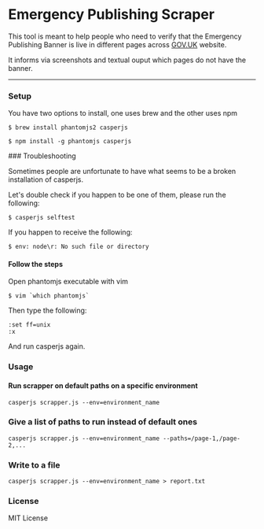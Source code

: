 # Emergency Publishing Scraper

This tool is meant to help people who need to verify that the Emergency Publishing Banner
is live in different pages across [GOV.UK](http://gov.uk) website.

It informs via screenshots and textual ouput which pages do not have the banner.

---

### Setup

You have two options to install, one uses brew and the other uses npm

    $ brew install phantomjs2 casperjs

    $ npm install -g phantomjs casperjs


### Troubleshooting

Sometimes people are unfortunate to have what seems to be a broken installation of casperjs.

Let's double check if you happen to be one of them, please run the following:

    $ casperjs selftest

If you happen to receive the following:

    $ env: node\r: No such file or directory

#### Follow the steps

Open phantomjs executable with vim

    $ vim `which phantomjs`

Then type the following:

    :set ff=unix
    :x

And run casperjs again.

### Usage

#### Run scrapper on default paths on a specific environment

    casperjs scrapper.js --env=environment_name

### Give a list of paths to run instead of default ones

    casperjs scrapper.js --env=environment_name --paths=/page-1,/page-2,...

### Write to a file

    casperjs scrapper.js --env=environment_name > report.txt


### License

MIT License

